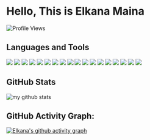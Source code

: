 # Hello, This is Elkana Maina

![Profile Views](https://komarev.com/ghpvc/?username=elisoft-engineer)

## Languages and Tools
<p align="left">
    <img src="https://img.shields.io/badge/HTML5-E34F26?style=for-the-badge&logo=html5&logoColor=white" />
    <img src="https://img.shields.io/badge/CSS3-1572B6?style=for-the-badge&logo=css3&logoColor=white" />
    <img src="https://img.shields.io/badge/JavaScript-F7DF1E?style=for-the-badge&logo=javascript&logoColor=black" />
    <img src="https://img.shields.io/badge/React-61DAFB?style=for-the-badge&logo=react&logoColor=black" />
    <img src="https://img.shields.io/badge/MongoDB-47A248?style=for-the-badge&logo=mongodb&logoColor=white" />
    <img src="https://img.shields.io/badge/Python-3776AB?style=for-the-badge&logo=python&logoColor=white" />
    <img src="https://img.shields.io/badge/Django-092E20?style=for-the-badge&logo=django&logoColor=white" />
    <img src="https://img.shields.io/badge/Custom%20Tkinter-61DAFB?style=for-the-badge&logo=customtkinter&logoColor=black" />
    <img src="https://img.shields.io/badge/FastAPI-009688?style=for-the-badge&logo=fastapi&logoColor=white" />
    <img src="https://img.shields.io/badge/Dart-0175C2?style=for-the-badge&logo=dart&logoColor=white" />
    <img src="https://img.shields.io/badge/Flutter-02569B?style=for-the-badge&logo=flutter&logoColor=white" />
    <img src="https://img.shields.io/badge/PostgreSQL-336791?style=for-the-badge&logo=postgresql&logoColor=white" />
    <img src="https://img.shields.io/badge/Linux-FCC624?style=for-the-badge&logo=linux&logoColor=black" />
    <img src="https://img.shields.io/badge/GitHub-181717?style=for-the-badge&logo=github&logoColor=white" />
    <img src="https://img.shields.io/badge/Visual%20Studio%20Code-0078D4?style=for-the-badge&logo=visual-studio-code&logoColor=white" />
    <img src="https://img.shields.io/badge/Pandas-150458?style=for-the-badge&logo=pandas&logoColor=white" />
    <img src="https://img.shields.io/badge/Scikit%20Learn-F7931E?style=for-the-badge&logo=scikit-learn&logoColor=black" />
    <img src="https://img.shields.io/badge/Git-F05032?style=for-the-badge&logo=git&logoColor=white" />
</p>

## GitHub Stats
<p align="left">
    <img src="https://github-readme-stats.vercel.app/api?username=elisoft-engineer&show_icons=true&theme=radical" alt="my github stats" />
</p>

## GitHub Activity Graph:
[![Elkana's github activity graph](https://github-readme-activity-graph.cyclic.app/graph?username=elisoft-engineer&theme=dracula)](https://github.com/ashutosh00710/github-readme-activity-graph)

<!-- Replace "elisoft-engineer" with your GitHub username in the URLs above -->
